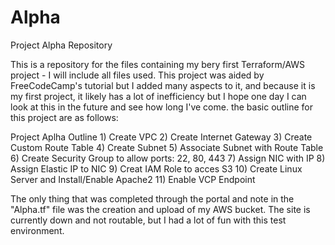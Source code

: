 # Alpha
Project Alpha Repository

This is a repository for the files containing my bery first Terraform/AWS project - I will include all files used.
This project was aided by FreeCodeCamp's tutorial but I added many aspects to it, and because it is my first project, it likely has a lot of inefficiency but I hope one day I can look at this in the future and see how long I've come. the basic outline for this project are as follows:

Project Aplha Outline
    1) Create VPC
    2) Create Internet Gateway
    3) Create Custom Route Table
    4) Create Subnet
    5) Associate Subnet with Route Table
    6) Create Security Group to allow ports: 22, 80, 443
    7) Assign NIC with IP 
    8) Assign Elastic IP to NIC
    9) Creat IAM Role to acces S3
    10) Create Linux Server and Install/Enable Apache2
    11) Enable VCP Endpoint

The only thing that was completed through the portal and note in the "Alpha.tf" file was the creation and upload of my AWS bucket. The site is currently down and not routable, but I had a lot of fun with this test environment.
